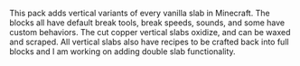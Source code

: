 This pack adds vertical variants of every vanilla slab in Minecraft. The blocks all have default break tools, break speeds, sounds, and some have custom behaviors. The cut copper vertical slabs oxidize, and can be waxed and scraped. All vertical slabs also have recipes to be crafted back into full blocks and I am working on adding double slab functionality. 
